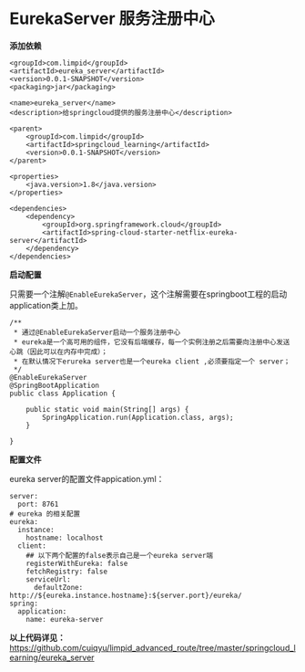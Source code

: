 # EurekaServer 服务注册中心
**添加依赖**
```
<groupId>com.limpid</groupId>
<artifactId>eureka_server</artifactId>
<version>0.0.1-SNAPSHOT</version>
<packaging>jar</packaging>

<name>eureka_server</name>
<description>给springcloud提供的服务注册中心</description>

<parent>
    <groupId>com.limpid</groupId>
    <artifactId>springcloud_learning</artifactId>
    <version>0.0.1-SNAPSHOT</version>
</parent>

<properties>
    <java.version>1.8</java.version>
</properties>

<dependencies>
    <dependency>
        <groupId>org.springframework.cloud</groupId>
        <artifactId>spring-cloud-starter-netflix-eureka-server</artifactId>
    </dependency>
</dependencies>
```
**启动配置**

只需要一个注解`@EnableEurekaServer`，这个注解需要在springboot工程的启动application类上加。
```
/**
 * 通过@EnableEurekaServer启动一个服务注册中心
 * eureka是一个高可用的组件，它没有后端缓存，每一个实例注册之后需要向注册中心发送心跳（因此可以在内存中完成）；
 * 在默认情况下erureka server也是一个eureka client ,必须要指定一个 server；
 */
@EnableEurekaServer
@SpringBootApplication
public class Application {

    public static void main(String[] args) {
        SpringApplication.run(Application.class, args);
    }

}
```
**配置文件**

eureka server的配置文件appication.yml：
```
server:
  port: 8761
# eureka 的相关配置
eureka:
  instance:
    hostname: localhost
  client:
    ## 以下两个配置的false表示自己是一个eureka server端
    registerWithEureka: false
    fetchRegistry: false
    serviceUrl:
      defaultZone: http://${eureka.instance.hostname}:${server.port}/eureka/
spring:
  application:
    name: eureka-server
```
**以上代码详见：** https://github.com/cuiqyu/limpid_advanced_route/tree/master/springcloud_learning/eureka_server
